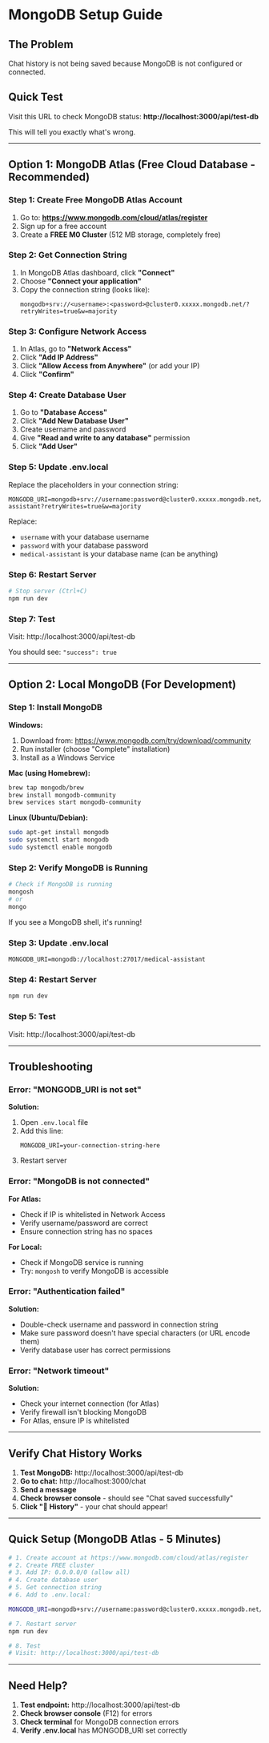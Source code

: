 # MongoDB Setup Guide

## The Problem

Chat history is not being saved because MongoDB is not configured or connected.

## Quick Test

Visit this URL to check MongoDB status:
**http://localhost:3000/api/test-db**

This will tell you exactly what's wrong.

---

## Option 1: MongoDB Atlas (Free Cloud Database - Recommended)

### Step 1: Create Free MongoDB Atlas Account

1. Go to: **https://www.mongodb.com/cloud/atlas/register**
2. Sign up for a free account
3. Create a **FREE M0 Cluster** (512 MB storage, completely free)

### Step 2: Get Connection String

1. In MongoDB Atlas dashboard, click **"Connect"**
2. Choose **"Connect your application"**
3. Copy the connection string (looks like):
   ```
   mongodb+srv://<username>:<password>@cluster0.xxxxx.mongodb.net/?retryWrites=true&w=majority
   ```

### Step 3: Configure Network Access

1. In Atlas, go to **"Network Access"**
2. Click **"Add IP Address"**
3. Click **"Allow Access from Anywhere"** (or add your IP)
4. Click **"Confirm"**

### Step 4: Create Database User

1. Go to **"Database Access"**
2. Click **"Add New Database User"**
3. Create username and password
4. Give **"Read and write to any database"** permission
5. Click **"Add User"**

### Step 5: Update .env.local

Replace the placeholders in your connection string:

```env
MONGODB_URI=mongodb+srv://username:password@cluster0.xxxxx.mongodb.net/medical-assistant?retryWrites=true&w=majority
```

Replace:
- `username` with your database username
- `password` with your database password
- `medical-assistant` is your database name (can be anything)

### Step 6: Restart Server

```bash
# Stop server (Ctrl+C)
npm run dev
```

### Step 7: Test

Visit: http://localhost:3000/api/test-db

You should see: `"success": true`

---

## Option 2: Local MongoDB (For Development)

### Step 1: Install MongoDB

**Windows:**
1. Download from: https://www.mongodb.com/try/download/community
2. Run installer (choose "Complete" installation)
3. Install as a Windows Service

**Mac (using Homebrew):**
```bash
brew tap mongodb/brew
brew install mongodb-community
brew services start mongodb-community
```

**Linux (Ubuntu/Debian):**
```bash
sudo apt-get install mongodb
sudo systemctl start mongodb
sudo systemctl enable mongodb
```

### Step 2: Verify MongoDB is Running

```bash
# Check if MongoDB is running
mongosh
# or
mongo
```

If you see a MongoDB shell, it's running!

### Step 3: Update .env.local

```env
MONGODB_URI=mongodb://localhost:27017/medical-assistant
```

### Step 4: Restart Server

```bash
npm run dev
```

### Step 5: Test

Visit: http://localhost:3000/api/test-db

---

## Troubleshooting

### Error: "MONGODB_URI is not set"

**Solution:**
1. Open `.env.local` file
2. Add this line:
   ```env
   MONGODB_URI=your-connection-string-here
   ```
3. Restart server

### Error: "MongoDB is not connected"

**For Atlas:**
- Check if IP is whitelisted in Network Access
- Verify username/password are correct
- Ensure connection string has no spaces

**For Local:**
- Check if MongoDB service is running
- Try: `mongosh` to verify MongoDB is accessible

### Error: "Authentication failed"

**Solution:**
- Double-check username and password in connection string
- Make sure password doesn't have special characters (or URL encode them)
- Verify database user has correct permissions

### Error: "Network timeout"

**Solution:**
- Check your internet connection (for Atlas)
- Verify firewall isn't blocking MongoDB
- For Atlas, ensure IP is whitelisted

---

## Verify Chat History Works

1. **Test MongoDB:** http://localhost:3000/api/test-db
2. **Go to chat:** http://localhost:3000/chat
3. **Send a message**
4. **Check browser console** - should see "Chat saved successfully"
5. **Click "📜 History"** - your chat should appear!

---

## Quick Setup (MongoDB Atlas - 5 Minutes)

```bash
# 1. Create account at https://www.mongodb.com/cloud/atlas/register
# 2. Create FREE cluster
# 3. Add IP: 0.0.0.0/0 (allow all)
# 4. Create database user
# 5. Get connection string
# 6. Add to .env.local:

MONGODB_URI=mongodb+srv://username:password@cluster0.xxxxx.mongodb.net/medical-assistant?retryWrites=true&w=majority

# 7. Restart server
npm run dev

# 8. Test
# Visit: http://localhost:3000/api/test-db
```

---

## Need Help?

1. **Test endpoint:** http://localhost:3000/api/test-db
2. **Check browser console** (F12) for errors
3. **Check terminal** for MongoDB connection errors
4. **Verify .env.local** has MONGODB_URI set correctly
